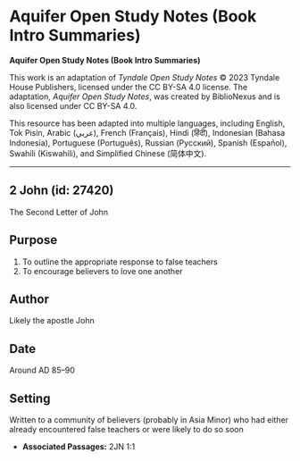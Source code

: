 # Aquifer Open Study Notes (Book Intro Summaries)

**Aquifer Open Study Notes (Book Intro Summaries)**

This work is an adaptation of *Tyndale Open Study Notes* © 2023 Tyndale House Publishers, licensed under the CC BY\-SA 4\.0 license. The adaptation, *Aquifer Open Study Notes*, was created by BiblioNexus and is also licensed under CC BY\-SA 4\.0\.

This resource has been adapted into multiple languages, including English, Tok Pisin, Arabic (عربي), French (Français), Hindi (हिंदी), Indonesian (Bahasa Indonesia), Portuguese (Português), Russian (Русский), Spanish (Español), Swahili (Kiswahili), and Simplified Chinese (简体中文).



--------------------------------

## 2 John (id: 27420)

The Second Letter of John

Purpose
-------

1. To outline the appropriate response to false teachers
2. To encourage believers to love one another

Author
------

Likely the apostle John

Date
----

Around AD 85–90

Setting
-------

Written to a community of believers (probably in Asia Minor) who had either already encountered false teachers or were likely to do so soon

* **Associated Passages:** 2JN 1:1

